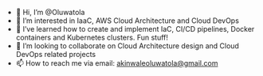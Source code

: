 - 👋 Hi, I’m @Oluwatola
- 👀 I’m interested in IaaC, AWS Cloud Architecture and Cloud DevOps
- 🌱 I’ve learned how to create and implement IaC, CI/CD pipelines, Docker containers and Kubernetes clusters. Fun stuff!
- 💞️ I’m looking to collaborate on Cloud Architecture design and Cloud DevOps related projects
- 📫 How to reach me via email: akinwaleoluwatola@gmail.com

<!---
oluwatola/oluwatola is a ✨ special ✨ repository because its `README.md` (this file) appears on your GitHub profile.
You can click the Preview link to take a look at your changes.
--->
